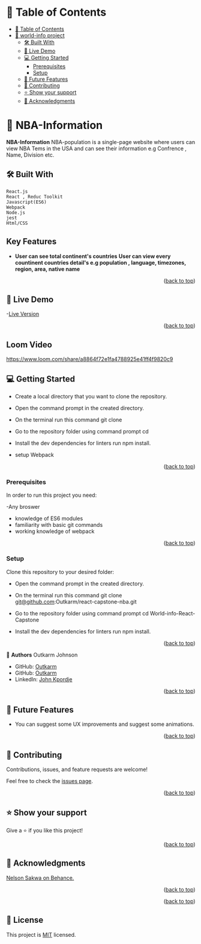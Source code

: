 <a name="readme-top"></a>

<!-- TABLE OF CONTENTS -->

# 📗 Table of Contents

- [📗 Table of Contents](#-table-of-contents)
- [📖 world-info project](#-capstone-react)
  - [🛠 Built With ](#-built-with-)
  - [🚀 Live Demo ](#-live-demo-)
  - [💻 Getting Started ](#-getting-started-)
    - [Prerequisites](#prerequisites)
    - [Setup](#setup)
  - [🔭 Future Features ](#-future-features-)
  - [🤝 Contributing ](#-contributing-)
  - [⭐️ Show your support ](#️-show-your-support-)
  - [🙏 Acknowledgments ](#-acknowledgments-)

<!-- PROJECT DESCRIPTION -->

# 📖 NBA-Information<a name="about-project"></a>

**NBA-Information**
NBA-population is a single-page website where users can view NBA Tems in the USA and can see their information e.g Confrence , Name, Division etc.

## 🛠 Built With <a name="built-with"></a>

    React.js
    React , Reduc Toolkit
    Javascript(ES6)
    Webpack
    Node.js
    jest
    Html/CSS

## Key Features <a name="key-features"></a>

- **User can see total continent's countries**
  **User can view every countinent countries detail's e.g population , language, timezones, region, area, native name**

<p align="right">(<a href="#readme-top">back to top</a>)</p>

## 🚀 Live Demo <a name="live-demo"></a>

-[Live Version](https://nba-teams.onrender.com)

<p align="right">(<a href="#readme-top">back to top</a>)</p>

## Loom Video

https://www.loom.com/share/a8864f72e1fa4788925e41ff4f9820c9

## 💻 Getting Started <a name="getting-started"></a>

- Create a local directory that you want to clone the repository.

- Open the command prompt in the created directory.

- On the terminal run this command git clone

- Go to the repository folder using command prompt cd

- Install the dev dependencies for linters run npm install.
- setup Webpack

<p align="right">(<a href="#readme-top">back to top</a>)</p>

### Prerequisites

In order to run this project you need:

-Any broswer

- knowledge of ES6 modules
- familiarity with basic git commands
- working knowledge of webpack

<p align="right">(<a href="#readme-top">back to top</a>)</p>

### Setup

Clone this repository to your desired folder:

- Open the command prompt in the created directory.

- On the terminal run this command git clone git@github.com:Outkarm/react-capstone-nba.git

- Go to the repository folder using command prompt cd World-info-React-Capstone

- Install the dev dependencies for linters run npm install.

<p align="right">(<a href="#readme-top">back to top</a>)</p>

<!-- Author -->

👤 **Authors**
Outkarm Johnson

- GitHub: [Outkarm](https://github.com/Outkarm)
- GitHub: [Outkarm](https://github.com/Outkarm)
- LinkedIn: [John Kpordje](https://www.linkedin.com/in/john-kpordje-866749241/)

<p align="right">(<a href="#readme-top">back to top</a>)</p>

## 🔭 Future Features <a name="future-features"></a>

- You can suggest some UX improvements and suggest some animations.

<p align="right">(<a href="#readme-top">back to top</a>)</p>

## 🤝 Contributing <a name="contributing"></a>

Contributions, issues, and feature requests are welcome!

Feel free to check the [issues page](https://github.com/Outkarm/react-capstone-nba/issues).

<p align="right">(<a href="#readme-top">back to top</a>)</p>

## ⭐️ Show your support <a name="support"></a>

Give a ⭐️ if you like this project!

<p align="right">(<a href="#readme-top">back to top</a>)</p>

<!-- ACKNOWLEDGEMENTS -->

## 🙏 Acknowledgments <a name="acknowledgements"></a>

[ Nelson Sakwa on Behance.](https://www.behance.net/sakwadesignstudio)

<p align="right">(<a href="#readme-top">back to top</a>)</p>

<p align="right">(<a href="#readme-top">back to top</a>)</p>

## 📝 License <a name="license"></a>

This project is [MIT](MIT.md) licensed.

